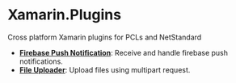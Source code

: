 # Xamarin.Plugins
Cross platform Xamarin plugins for PCLs and NetStandard

* **[Firebase Push Notification](https://github.com/CrossGeeks/FirebasePushNotificationPlugin)**: Receive and handle firebase push notifications.
* **[File Uploader](https://github.com/CrossGeeks/FileUploaderPlugin)**: Upload files using multipart request.
